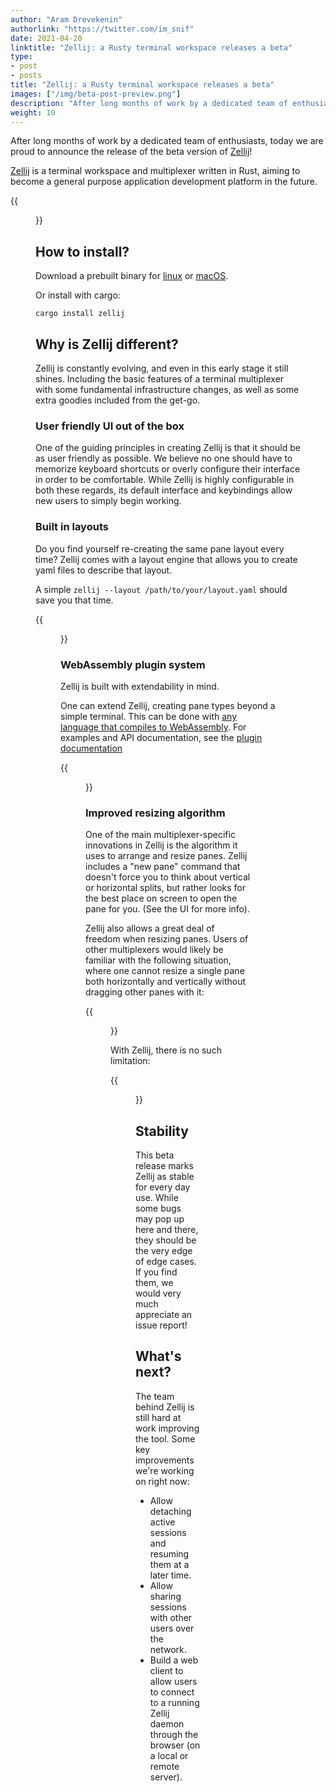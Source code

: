 ```yaml
---
author: "Aram Drevekenin"
authorlink: "https://twitter.com/im_snif"
date: 2021-04-20
linktitle: "Zellij: a Rusty terminal workspace releases a beta"
type:
- post
- posts
title: "Zellij: a Rusty terminal workspace releases a beta"
images: ["/img/beta-post-preview.png"]
description: "After long months of work by a dedicated team of enthusiasts, today we are proud to announce the release of the beta version of Zellij"
weight: 10
---
```


After long months of work by a dedicated team of enthusiasts, today we are proud to announce the release of the beta version of [Zellij](https://github.com/zellij-org/zellij)!

[Zellij](https://github.com/zellij-org/zellij) is a terminal workspace and multiplexer written in Rust, aiming to become a general purpose application development platform in the future.

{{<figure src="/img/zellij-preview-animated.gif" class="center">}}

## How to install?

Download a prebuilt binary for [linux](
https://github.com/zellij-org/zellij/releases/latest/download/zellij-x86_64-unknown-linux-musl.tar.gz) or [macOS](https://github.com/zellij-org/zellij/releases/latest/download/zellij-x86_64-apple-darwin.tar.gz).


Or install with cargo:
```
cargo install zellij
```

## Why is Zellij different?
Zellij is constantly evolving, and even in this early stage it still shines. Including the basic features of a terminal multiplexer with some fundamental infrastructure changes, as well as some extra goodies included from the get-go.

### User friendly UI out of the box

One of the guiding principles in creating Zellij is that it should be as user friendly as possible.
We believe no one should have to memorize keyboard shortcuts or overly configure their interface in order to be comfortable.
While Zellij is highly configurable in both these regards, its default interface and keybindings allow new users to simply begin working.

### Built in layouts

Do you find yourself re-creating the same pane layout every time? Zellij comes with a layout engine that allows you to create yaml files to describe that layout.

 A simple `zellij --layout /path/to/your/layout.yaml` should save you that time.

{{<figure src="/img/beta-post-layout.png" class="center">}}

### WebAssembly plugin system

Zellij is built with extendability in mind.

One can extend Zellij, creating pane types beyond a simple terminal. This can be done with [any language that compiles to WebAssembly](https://github.com/appcypher/awesome-wasm-langs). For examples and API documentation, see the [plugin documentation](/documentation/plugins.html)

{{<figure src="/img/beta-post-plugins.png" class="center">}}

### Improved resizing algorithm
One of the main multiplexer-specific innovations in Zellij is the algorithm it uses to arrange and resize panes.
Zellij includes a "new pane" command that doesn't force you to think about vertical or horizontal splits, but rather looks for the best place on screen to open the pane for you. (See the UI for more info).

Zellij also allows a great deal of freedom when resizing panes. Users of other multiplexers would likely be familiar with the following situation, where one cannot resize a single pane both horizontally and vertically without dragging other panes with it:

{{<figure src="/img/beta-post-resize-multiplexers.png" class="center">}}

With Zellij, there is no such limitation:

{{<figure src="/img/beta-post-resize-zellij.png" class="center">}}

## Stability

This beta release marks Zellij as stable for every day use. While some bugs may pop up here and there, they should be the very edge of edge cases. If you find them, we would very much appreciate an issue report!

## What's next?
The team behind Zellij is still hard at work improving the tool. Some key improvements we're working on right now:
* Allow detaching active sessions and resuming them at a later time.
* Allow sharing sessions with other users over the network.
* Build a web client to allow users to connect to a running Zellij daemon through the browser (on a local or remote server).
